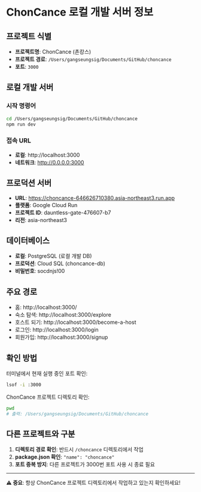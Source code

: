 # ChonCance 로컬 개발 서버 정보

## 프로젝트 식별
- **프로젝트명**: ChonCance (촌캉스)
- **프로젝트 경로**: `/Users/gangseungsig/Documents/GitHub/choncance`
- **포트**: `3000`

## 로컬 개발 서버

### 시작 명령어
```bash
cd /Users/gangseungsig/Documents/GitHub/choncance
npm run dev
```

### 접속 URL
- **로컬**: http://localhost:3000
- **네트워크**: http://0.0.0.0:3000

## 프로덕션 서버
- **URL**: https://choncance-646626710380.asia-northeast3.run.app
- **플랫폼**: Google Cloud Run
- **프로젝트 ID**: dauntless-gate-476607-b7
- **리전**: asia-northeast3

## 데이터베이스
- **로컬**: PostgreSQL (로컬 개발 DB)
- **프로덕션**: Cloud SQL (choncance-db)
- **비밀번호**: socdnjs!00

## 주요 경로
- 홈: http://localhost:3000/
- 숙소 탐색: http://localhost:3000/explore
- 호스트 되기: http://localhost:3000/become-a-host
- 로그인: http://localhost:3000/login
- 회원가입: http://localhost:3000/signup

## 확인 방법
터미널에서 현재 실행 중인 포트 확인:
```bash
lsof -i :3000
```

ChonCance 프로젝트 디렉토리 확인:
```bash
pwd
# 출력: /Users/gangseungsig/Documents/GitHub/choncance
```

## 다른 프로젝트와 구분
1. **디렉토리 경로 확인**: 반드시 `/choncance` 디렉토리에서 작업
2. **package.json 확인**: `"name": "choncance"`
3. **포트 중복 방지**: 다른 프로젝트가 3000번 포트 사용 시 종료 필요

---
**⚠️ 중요**: 항상 ChonCance 프로젝트 디렉토리에서 작업하고 있는지 확인하세요!
